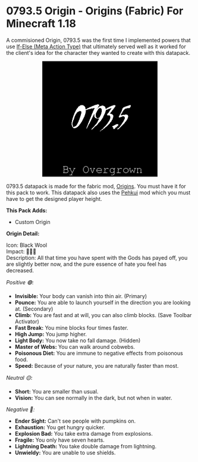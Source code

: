 # 0793.5 Origin - Origins (Fabric) For Minecraft 1.18
A commisioned Origin, 0793.5 was the first time I implemented powers that use [If-Else (Meta Action Type)](https://origins.readthedocs.io/en/latest/types/meta_action_types/if_else/) that ultimately served well as it worked for the client's idea for the character they wanted to create with this datapack.

<p align="center">
  <img src="https://raw.githubusercontent.com/0vergrown/0793.5-Origin/main/pack.png?raw=true" alt="0793.5 Origin cover"/>
</p>

0793.5 datapack is made for the fabric mod, [Origins](https://www.curseforge.com/minecraft/mc-mods/origins). You must have it for this pack to work. This datapack also uses the [Pehkui](https://www.curseforge.com/minecraft/mc-mods/pehkui) mod which you must have to get the designed player height.

**This Pack Adds:**
- Custom Origin

**Origin Detail:**

Icon: Black Wool <br />
Impact: 🔴🔴🔴 <br />
Description: All that time you have spent with the Gods has payed off, you are slightly better now, and the pure essence of hate you feel has decreased.

*Positive 🟢:*

- **Invisible:** Your body can vanish into thin air. (Primary)
- **Pounce:** You are able to launch yourself in the direction you are looking at. (Secondary)
- **Climb:** You are fast and at will, you can also climb blocks. (Save Toolbar Activator)
- **Fast Break:** You mine blocks four times faster.
- **High Jump:** You jump higher.
- **Light Body:** You now take no fall damage. (Hidden)
- **Master of Webs:** You can walk around cobwebs.
- **Poisonous Diet:** You are immune to negative effects from poisonous food.
- **Speed:** Because of your nature, you are naturally faster than most.

*Neutral 🟡:*

- **Short:** You are smaller than usual.
- **Vision:** You can see normally in the dark, but not when in water.

*Negative 🔴:*

- **Ender Sight:** Can't see people with pumpkins on.
- **Exhaustion:** You get hungry quicker.
- **Explosion Bad:** You take extra damage from explosions.
- **Fragile:** You only have seven hearts.
- **Lightning Death:** You take double damage from lightning.
- **Unwieldy:** You are unable to use shields.
